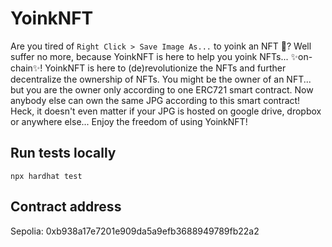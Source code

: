 # YoinkNFT
Are you tired of `Right Click > Save Image As...` to yoink an NFT 🤮?
Well suffer no more, because YoinkNFT is here to help you yoink NFTs... ✨on-chain✨!
YoinkNFT is here to (de)revolutionize the NFTs and further decentralize the ownership of NFTs. You might be the owner of an NFT... but you are the owner only according to one ERC721 smart contract. Now anybody else can own the same JPG according to this smart contract! Heck, it doesn't even matter if your JPG is hosted on google drive, dropbox or anywhere else...
Enjoy the freedom of using YoinkNFT!

## Run tests locally
```shell
npx hardhat test
```

## Contract address
Sepolia: 0xb938a17e7201e909da5a9efb3688949789fb22a2
